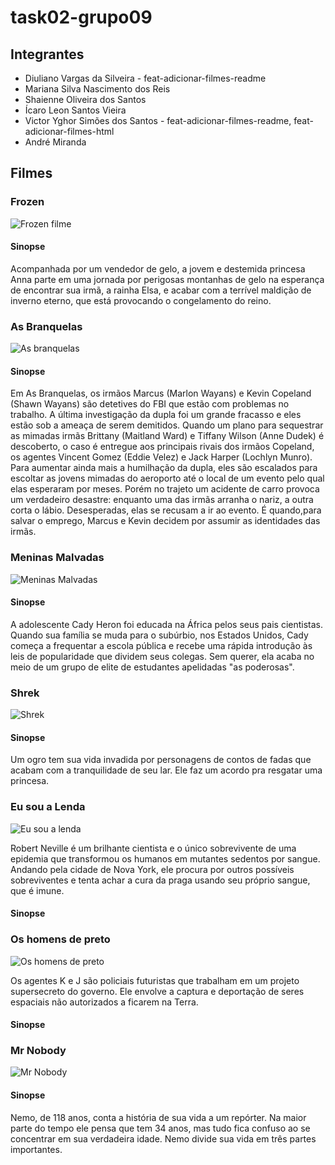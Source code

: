 # task02-grupo09

## Integrantes

- Diuliano Vargas da Silveira - feat-adicionar-filmes-readme
- Mariana Silva Nascimento dos Reis
- Shaienne Oliveira dos Santos
- Ícaro Leon Santos Vieira
- Victor Yghor Simões dos Santos - feat-adicionar-filmes-readme, feat-adicionar-filmes-html
- André Miranda

## Filmes 

### Frozen 
![Frozen filme](image-1.png)

#### Sinopse

Acompanhada por um vendedor de gelo, a jovem e destemida princesa Anna parte em uma jornada por perigosas montanhas de gelo na esperança de encontrar sua irmã, a rainha Elsa, e acabar com a terrível maldição de inverno eterno, que está provocando o congelamento do reino.

###  As Branquelas
![As branquelas](image-2.png)

#### Sinopse

Em As Branquelas, os irmãos Marcus (Marlon Wayans) e Kevin Copeland (Shawn Wayans) são detetives do FBI que estão com problemas no trabalho. A última investigação da dupla foi um grande fracasso e eles estão sob a ameaça de serem demitidos. Quando um plano para sequestrar as mimadas irmãs Brittany (Maitland Ward) e Tiffany Wilson (Anne Dudek) é descoberto, o caso é entregue aos principais rivais dos irmãos Copeland, os agentes Vincent Gomez (Eddie Velez) e Jack Harper (Lochlyn Munro). Para aumentar ainda mais a humilhação da dupla, eles são escalados para escoltar as jovens mimadas do aeroporto até o local de um evento pelo qual elas esperaram por meses. Porém no trajeto um acidente de carro provoca um verdadeiro desastre: enquanto uma das irmãs arranha o nariz, a outra corta o lábio. Desesperadas, elas se recusam a ir ao evento. É quando,para salvar o emprego, Marcus e Kevin decidem por assumir as identidades das irmãs.
  
###  Meninas Malvadas
![Meninas Malvadas](image.png)

#### Sinopse

A adolescente Cady Heron foi educada na África pelos seus pais cientistas. Quando sua família se muda para o subúrbio, nos Estados Unidos, Cady começa a frequentar a escola pública e recebe uma rápida introdução às leis de popularidade que dividem seus colegas. Sem querer, ela acaba no meio de um grupo de elite de estudantes apelidadas "as poderosas".   

###  Shrek 
![Shrek](image-3.png)

#### Sinopse

Um ogro tem sua vida invadida por personagens de contos de fadas que acabam com a tranquilidade de seu lar. Ele faz um acordo pra resgatar uma princesa.
  
###  Eu sou a Lenda
![Eu sou a lenda](image-4.png)

 Robert Neville é um brilhante cientista e o único sobrevivente de uma epidemia que transformou os humanos em mutantes sedentos por sangue. Andando pela cidade de Nova York, ele procura por outros possíveis sobreviventes e tenta achar a cura da praga usando seu próprio sangue, que é imune.

#### Sinopse

###  Os homens de preto
![Os homens de preto](image-5.png)

Os agentes K e J são policiais futuristas que trabalham em um projeto supersecreto do governo. Ele envolve a captura e deportação de seres espaciais não autorizados a ficarem na Terra.

#### Sinopse
  
###  Mr Nobody
![Mr Nobody](image-6.png)

#### Sinopse

Nemo, de 118 anos, conta a história de sua vida a um repórter. Na maior parte do tempo ele pensa que tem 34 anos, mas tudo fica confuso ao se concentrar em sua verdadeira idade. Nemo divide sua vida em três partes importantes.




